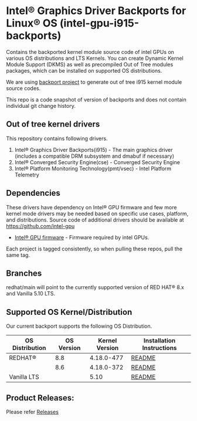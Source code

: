 # Intel® Graphics Driver Backports for Linux® OS (intel-gpu-i915-backports)

Contains the backported kernel module source code of intel GPUs on various OS distributions and LTS Kernels. You can create Dynamic Kernel Module Support (DKMS) as well as precompiled Out of Tree modules packages, which can be installed on supported OS distributions.

We are using [backport project](https://backports.wiki.kernel.org/index.php/Main_Page) to generate out of tree i915 kernel module source codes.

This repo is a code snapshot of version of backports and does not contain individual git change history.


## Out of tree kernel drivers
This repository contains following drivers.
1. Intel® Graphics Driver Backports(i915) - The main graphics driver (includes a compatible DRM subsystem and dmabuf if necessary)
2. Intel® Converged Security Engine(cse) - Converged Security Engine
3. Intel® Platform Monitoring Technology(pmt/vsec) - Intel Platform Telemetry


## Dependencies

  These drivers have dependency on Intel® GPU firmware and few more kernel mode drivers may be needed based on specific use cases, platform, and distributions. Source code of additional drivers should be available at https://github.com/intel-gpu

- [Intel® GPU firmware](https://github.com/intel-gpu/intel-gpu-firmware) - Firmware required by intel GPUs.

Each project is tagged consistently, so when pulling these repos, pull the same tag.

## Branches
redhat/main will point to the currently supported version of RED HAT® 8.x and Vanilla 5.10 LTS.

## Supported OS Kernel/Distribution
  Our current backport supports the following OS Distribution.

| OS Distribution | OS Version | Kernel Version  | Installation Instructions |
|---  |---  |---  |--- |
| REDHAT® | 8.8 | 4.18.0-477 | [README](https://github.com/intel-gpu/intel-gpu-i915-backports/blob/redhat/main/docs/README_redhat.md) |
| | 8.6 | 4.18.0-372 | [README](https://github.com/intel-gpu/intel-gpu-i915-backports/blob/redhat/main/docs/README_redhat.md) |
| Vanilla LTS |  | 5.10  |  [README](https://github.com/intel-gpu/intel-gpu-i915-backports/blob/redhat/main/docs/README_vanilla.md) |


## Product Releases:
Please refer [Releases](https://dgpu-docs.intel.com/releases/index.html)
